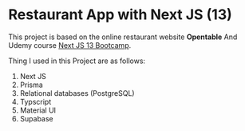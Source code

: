 # Restaurant App with Next JS (13) 

This project is based on the online restaurant website 
**Opentable** And Udemy course [Next JS 13 Bootcamp](https://www.udemy.com/course/the-nextjs-13-bootcamp-the-complete-developer-guide/).

Thing I used in this Project are as follows:
1. Next JS
2. Prisma
3. Relational databases (PostgreSQL)
4. Typscript
5. Material UI
6. Supabase